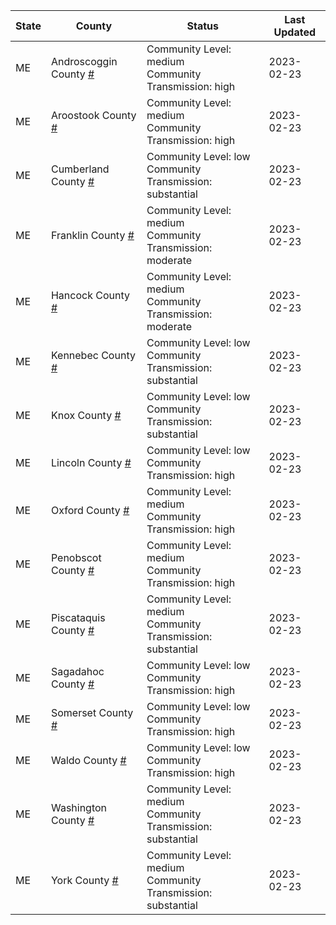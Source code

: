 State | County | Status | Last Updated
--- | --- | --- | --- 
ME | Androscoggin County <a href="#androscoggin_county">#</a> | <a name="androscoggin_county"></a>Community Level: medium<br/>Community Transmission: high | 2023-02-23
ME | Aroostook County <a href="#aroostook_county">#</a> | <a name="aroostook_county"></a>Community Level: medium<br/>Community Transmission: high | 2023-02-23
ME | Cumberland County <a href="#cumberland_county">#</a> | <a name="cumberland_county"></a>Community Level: low<br/>Community Transmission: substantial | 2023-02-23
ME | Franklin County <a href="#franklin_county">#</a> | <a name="franklin_county"></a>Community Level: medium<br/>Community Transmission: moderate | 2023-02-23
ME | Hancock County <a href="#hancock_county">#</a> | <a name="hancock_county"></a>Community Level: medium<br/>Community Transmission: moderate | 2023-02-23
ME | Kennebec County <a href="#kennebec_county">#</a> | <a name="kennebec_county"></a>Community Level: low<br/>Community Transmission: substantial | 2023-02-23
ME | Knox County <a href="#knox_county">#</a> | <a name="knox_county"></a>Community Level: low<br/>Community Transmission: substantial | 2023-02-23
ME | Lincoln County <a href="#lincoln_county">#</a> | <a name="lincoln_county"></a>Community Level: low<br/>Community Transmission: high | 2023-02-23
ME | Oxford County <a href="#oxford_county">#</a> | <a name="oxford_county"></a>Community Level: medium<br/>Community Transmission: high | 2023-02-23
ME | Penobscot County <a href="#penobscot_county">#</a> | <a name="penobscot_county"></a>Community Level: medium<br/>Community Transmission: high | 2023-02-23
ME | Piscataquis County <a href="#piscataquis_county">#</a> | <a name="piscataquis_county"></a>Community Level: medium<br/>Community Transmission: substantial | 2023-02-23
ME | Sagadahoc County <a href="#sagadahoc_county">#</a> | <a name="sagadahoc_county"></a>Community Level: low<br/>Community Transmission: high | 2023-02-23
ME | Somerset County <a href="#somerset_county">#</a> | <a name="somerset_county"></a>Community Level: low<br/>Community Transmission: high | 2023-02-23
ME | Waldo County <a href="#waldo_county">#</a> | <a name="waldo_county"></a>Community Level: low<br/>Community Transmission: high | 2023-02-23
ME | Washington County <a href="#washington_county">#</a> | <a name="washington_county"></a>Community Level: medium<br/>Community Transmission: substantial | 2023-02-23
ME | York County <a href="#york_county">#</a> | <a name="york_county"></a>Community Level: medium<br/>Community Transmission: substantial | 2023-02-23
